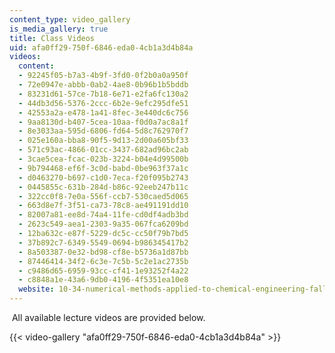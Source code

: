 ```yaml
---
content_type: video_gallery
is_media_gallery: true
title: Class Videos
uid: afa0ff29-750f-6846-eda0-4cb1a3d4b84a
videos:
  content:
  - 92245f05-b7a3-4b9f-3fd0-0f2b0a0a950f
  - 72e0947e-abbb-0ab2-4ae8-0b96b1b5bddb
  - 83231d61-57ce-7b18-6e71-e2fa6fc130a2
  - 44db3d56-5376-2ccc-6b2e-9efc295dfe51
  - 42553a2a-e478-1a41-8fec-3e440dc6c756
  - 9aa8130d-b407-5cea-10aa-f0d0a7ac8a1f
  - 8e3033aa-595d-6806-fd64-5d8c762970f7
  - 025e160a-bba8-90f5-9d13-2d00a605bf33
  - 571c93ac-4866-01cc-3437-682ad96bc2ab
  - 3cae5cea-fcac-023b-3224-b04e4d99500b
  - 9b794468-ef6f-3c0d-babd-0be963f37a1c
  - d0463270-b697-c1d0-7eca-f20f095b2743
  - 0445855c-631b-284d-b86c-92eeb247b11c
  - 322cc0f8-7e0a-556f-ccb7-530caed5d065
  - 663d8e7f-3f51-ca73-78c8-ae491191dd10
  - 82007a81-ee8d-74a4-11fe-cd0df4adb3bd
  - 2623c549-aea1-2303-9a35-067fca6209bd
  - 12ba632c-e87f-5229-dc5c-cc50f79b7bd5
  - 37b892c7-6349-5549-0694-b986345417b2
  - 8a503387-0e32-bd98-cf8e-b5736a1d87bb
  - 87446414-34f2-6c3e-7c5b-5c2e1ac2735b
  - c9486d65-6959-93cc-cf41-1e93252f4a22
  - c8848a1e-43a6-9db0-4196-4f5351ea10e8
  website: 10-34-numerical-methods-applied-to-chemical-engineering-fall-2015
---
```


 All available lecture videos are provided below.

{{< video-gallery "afa0ff29-750f-6846-eda0-4cb1a3d4b84a" >}}

